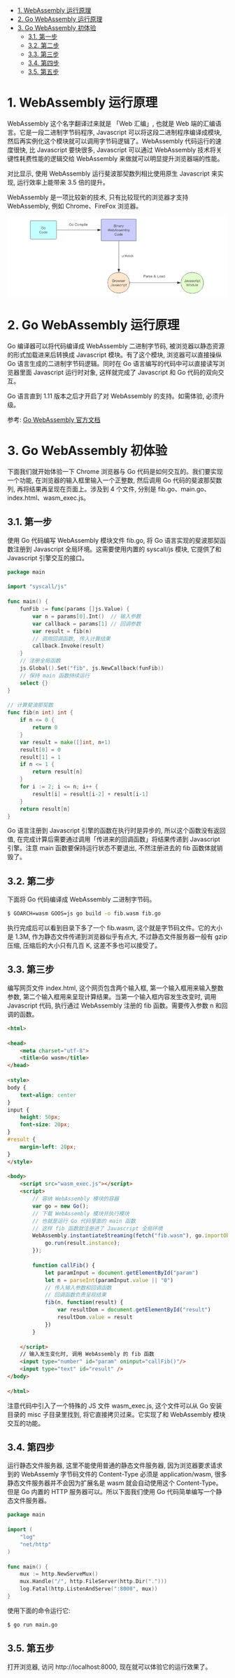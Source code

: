<!-- TOC -->

- [1. WebAssembly 运行原理](#1-webassembly-运行原理)
- [2. Go WebAssembly 运行原理](#2-go-webassembly-运行原理)
- [3. Go WebAssembly 初体验](#3-go-webassembly-初体验)
    - [3.1. 第一步](#31-第一步)
    - [3.2. 第二步](#32-第二步)
    - [3.3. 第三步](#33-第三步)
    - [3.4. 第四步](#34-第四步)
    - [3.5. 第五步](#35-第五步)

<!-- /TOC -->

# 1. WebAssembly 运行原理

WebAssembly 这个名字翻译过来就是 「Web 汇编」, 也就是 Web 端的汇编语言。它是一段二进制字节码程序, Javascript 可以将这段二进制程序编译成模块, 然后再实例化这个模块就可以调用字节码逻辑了。WebAssembly 代码运行的速度很快, 比 Javascript 要快很多, Javascript 可以通过 WebAssembly 技术将关键性耗费性能的逻辑交给 WebAssembly 来做就可以明显提升浏览器端的性能。

对比显示, 使用 WebAssembly 运行斐波那契数列相比使用原生 Javascript 来实现, 运行效率上能带来 3.5 倍的提升。

WebAssembly 是一项比较新的技术, 只有比较现代的浏览器才支持 WebAssembly, 例如 Chrome、FireFox 浏览器。

![go-webassembly](go-webassembly.png)

# 2. Go WebAssembly 运行原理

Go 编译器可以将代码编译成 WebAssembly 二进制字节码, 被浏览器以静态资源的形式加载进来后转换成 Javascript 模块。有了这个模块, 浏览器可以直接操纵 Go 语言生成的二进制字节码逻辑。同时在 Go 语言编写的代码中可以直接读写浏览器里面 Javascript 运行时对象, 这样就完成了 Javascript 和 Go 代码的双向交互。

Go 语言直到 1.11 版本之后才开启了对 WebAssembly 的支持。如需体验, 必须升级。

参考: [Go WebAssembly 官方文档](https://github.com/golang/go/wiki/WebAssembly)

# 3. Go WebAssembly 初体验

下面我们就开始体验一下 Chrome 浏览器与 Go 代码是如何交互的。我们要实现一个功能, 在浏览器的输入框里输入一个正整数, 然后调用 Go 代码的斐波那契数列, 再将结果再呈现在页面上。涉及到 4 个文件, 分别是 fib.go、main.go、index.html、wasm_exec.js。

## 3.1. 第一步

使用 Go 代码编写 WebAssembly 模块文件 fib.go, 将 Go 语言实现的斐波那契函数注册到 Javascript 全局环境。这需要使用内置的 syscall/js 模块, 它提供了和 Javascript 引擎交互的接口。

```Go
package main

import "syscall/js"

func main() {
	funFib := func(params []js.Value) {
		var n = params[0].Int()  // 输入参数
		var callback = params[1] // 回调参数
		var result = fib(n)
		// 调用回调函数, 传入计算结果
		callback.Invoke(result)
	}
	// 注册全局函数
	js.Global().Set("fib", js.NewCallback(funFib))
	// 保持 main 函数持续运行
	select {}
}

// 计算斐波那契数
func fib(n int) int {
	if n <= 0 {
		return 0
	}
	var result = make([]int, n+1)
	result[0] = 0
	result[1] = 1
	if n <= 1 {
		return result[n]
	}
	for i := 2; i <= n; i++ {
		result[i] = result[i-2] + result[i-1]
	}
	return result[n]
}
```

Go 语言注册到 Javascript 引擎的函数在执行时是异步的, 所以这个函数没有返回值, 在完成计算后需要通过调用「传进来的回调函数」将结果传递到 Javascript 引擎。注意 main 函数要保持运行状态不要退出, 不然注册进去的 fib 函数体就销毁了。

## 3.2. 第二步

下面将 Go 代码编译成 WebAssembly 二进制字节码。

```Bash
$ GOARCH=wasm GOOS=js go build -o fib.wasm fib.go
```

执行完成后可以看到目录下多了一个 fib.wasm, 这个就是字节码文件。它的大小是 1.3M, 作为静态文件传递到浏览器似乎有点大, 不过静态文件服务器一般有 gzip 压缩, 压缩后的大小只有几百 K, 这差不多也可以接受了。

## 3.3. 第三步

编写网页文件 index.html, 这个网页包含两个输入框, 第一个输入框用来输入整数参数, 第二个输入框用来呈现计算结果。当第一个输入框内容发生改变时, 调用 Javascript 代码, 执行通过 WebAssembly 注册的 fib 函数。需要传入参数 n 和回调的函数。

```html
<html>

<head>
    <meta charset="utf-8">
    <title>Go wasm</title>
</head>

<style>
body {
    text-align: center
}
input {
    height: 50px;
    font-size: 20px;
}
#result {
    margin-left: 20px;
}
</style>

<body>
    <script src="wasm_exec.js"></script>
    <script>
        // 容纳 WebAssembly 模块的容器
        var go = new Go();
        // 下载 WebAssembly 模块并执行模块
        // 也就是运行 Go 代码里面的 main 函数
        // 这样 fib 函数就注册进了 Javascript 全局环境
        WebAssembly.instantiateStreaming(fetch("fib.wasm"), go.importObject).then((result) => {
            go.run(result.instance);
        });

        function callFib() {
            let paramInput = document.getElementById("param")
            let n = parseInt(paramInput.value || "0")
            // 传入输入参数和回调函数
            // 回调函数负责呈现结果
            fib(n, function(result) {
                var resultDom = document.getElementById("result")
                resultDom.value = result
            })
        }

    </script>
    // 输入发生变化时, 调用 WebAssembly 的 fib 函数
    <input type="number" id="param" oninput="callFib()"/>
    <input type="text" id="result" />
</body>

</html>
```

注意代码中引入了一个特殊的 JS 文件 wasm_exec.js, 这个文件可以从 Go 安装目录的 misc 子目录里找到, 将它直接拷贝过来。它实现了和 WebAssembly 模块交互的功能。

## 3.4. 第四步

运行静态文件服务器, 这里不能使用普通的静态文件服务器, 因为浏览器要求请求到的 WebAssemly 字节码文件的 Content-Type 必须是 application/wasm, 很多静态文件服务器并不会因为扩展名是 wasm 就会自动使用这个 Content-Type。但是 Go 内置的 HTTP 服务器可以。所以下面我们使用 Go 代码简单编写一个静态文件服务器。

```Go
package main

import (
	"log"
	"net/http"
)

func main() {
	mux := http.NewServeMux()
	mux.Handle("/", http.FileServer(http.Dir(".")))
	log.Fatal(http.ListenAndServe(":8000", mux))
}
```

使用下面的命令运行它: 

```Bash
$ go run main.go
```

## 3.5. 第五步

打开浏览器, 访问 http://localhost:8000, 现在就可以体验它的运行效果了。
